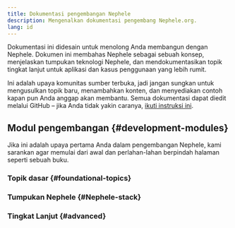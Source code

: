 ```yaml
---
title: Dokumentasi pengembangan Nephele
description: Mengenalkan dokumentasi pengembang Nephele.org.
lang: id
---
```


Dokumentasi ini didesain untuk menolong Anda membangun dengan Nephele. Dokumen ini membahas Nephele sebagai sebuah konsep, menjelaskan tumpukan teknologi Nephele, dan mendokumentasikan topik tingkat lanjut untuk aplikasi dan kasus penggunaan yang lebih rumit.

Ini adalah upaya komunitas sumber terbuka, jadi jangan sungkan untuk mengusulkan topik baru, menambahkan konten, dan menyediakan contoh kapan pun Anda anggap akan membantu. Semua dokumentasi dapat diedit melalui GitHub – jika Anda tidak yakin caranya, [ikuti instruksi ini](https://github.com/Nephele/Nephele-org-website/tree/dev/docs/editing-markdown.md).

## Modul pengembangan {#development-modules}

Jika ini adalah upaya pertama Anda dalam pengembangan Nephele, kami sarankan agar memulai dari awal dan perlahan-lahan berpindah halaman seperti sebuah buku.

### Topik dasar {#foundational-topics}

<DeveloperDocsLinks headerId="foundational-topics" />

### Tumpukan Nephele {#Nephele-stack}

<DeveloperDocsLinks headerId="Nephele-stack" />

### Tingkat Lanjut {#advanced}

<DeveloperDocsLinks headerId="advanced" />
